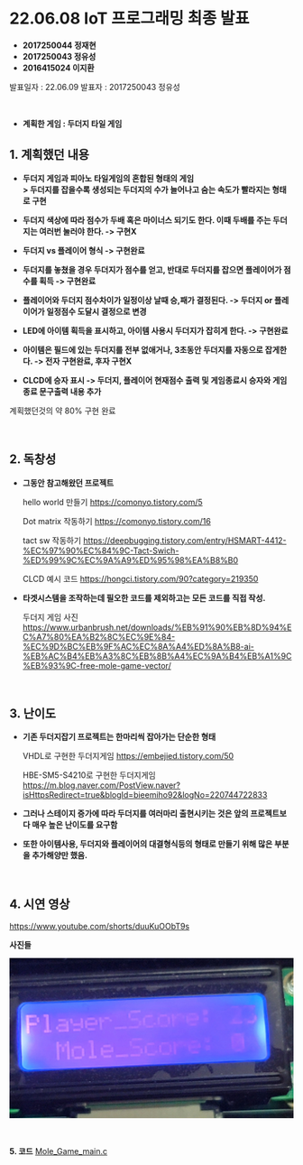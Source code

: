 # **22.06.08 IoT 프로그래밍 최종 발표**

*   **2017250044 정재현**
*   **2017250043 정유성**
*   **2016415024 이지환**

발표일자 : 22.06.09
발표자 : 2017250043 정유성

<br/>

*   **계획한 게임 : 두더지 타일 게임**

## 1. 계획했던 내용

+ **두더지 게임과 피아노 타일게임의 혼합된 형태의 게임 <br>> 두더지를 잡을수록 생성되는 두더지의 수가 늘어나고 숨는 속도가 빨라지는 형태로 구현**

+ **두더지 색상에 따라 점수가 두배 혹은 마이너스 되기도 한다. 이때 두배를 주는 두더지는 여러번 눌러야 한다. -> 구현X**

+ **두더지 vs 플레이어 형식 -> 구현완료**

+ **두더지를 놓쳤을 경우 두더지가 점수를 얻고, 반대로 두더지를 잡으면 플레이어가 점수를 획득 -> 구현완료**

+ **플레이어와 두더지 점수차이가 일정이상 날때 승,패가 결정된다. -> 두더지 or 플레이어가 일정점수 도달시 결정으로 변경**

+ **LED에 아이템 획득을 표시하고, 아이템 사용시 두더지가 잡히게 한다. -> 구현완료**
 
+ **아이템은 필드에 있는 두더지를 전부 없애거나, 3초동안 두더지를 자동으로 잡게한다. -> 전자 구현완료, 후자 구현X**

+ **CLCD에 승자 표시 -> 두더지, 플레이어 현재점수 출력 및 게임종료시 승자와 게임종료 문구출력 내용 추가**

계획했던것의 약 80% 구현 완료

<br/>

## 2. 독창성

+ **그동안 참고해왔던 프로젝트**

    hello world 만들기 https://comonyo.tistory.com/5

    Dot matrix 작동하기 https://comonyo.tistory.com/16

    tact sw 작동하기 https://deepbugging.tistory.com/entry/HSMART-4412-%EC%97%90%EC%84%9C-Tact-Swich-%ED%99%9C%EC%9A%A9%ED%95%98%EA%B8%B0

    CLCD 예시 코드 https://hongci.tistory.com/90?category=219350

+ **타겟시스템을 조작하는데 필오한 코드를 제외하고는 모든 코드를 직접 작성.**

    두더지 게임 사진 https://www.urbanbrush.net/downloads/%EB%91%90%EB%8D%94%EC%A7%80%EA%B2%8C%EC%9E%84-%EC%9D%BC%EB%9F%AC%EC%8A%A4%ED%8A%B8-ai-%EB%AC%B4%EB%A3%8C%EB%8B%A4%EC%9A%B4%EB%A1%9C%EB%93%9C-free-mole-game-vector/
    
<br/>

## 3. 난이도

+ **기존 두더지잡기 프로젝트는 한마리씩 잡아가는 단순한 형태**

    VHDL로 구현한 두더지게임 https://embejied.tistory.com/50

    HBE-SM5-S4210로 구현한 두더지게임 https://m.blog.naver.com/PostView.naver?isHttpsRedirect=true&blogId=bieemiho92&logNo=220744722833

+ **그러나 스테이지 증가에 따라 두더지를 여러마리 출현시키는 것은 앞의 프로젝트보다 매우 높은 난이도를 요구함**

+ **또한 아이템사용, 두더지와 플레이어의 대결형식등의 형태로 만들기 위해 많은 부분을 추가해양만 했음.**


<br/>

## 4. 시연 영상

https://www.youtube.com/shorts/duuKuOObT9s


**사진들**

![Pic](./pic/CLCD.jpg)

<br/>

**5. 코드**
[Mole_Game_main.c](https://github.com/2022HKNUiotprogrammingTeam1/project/blob/main/%EB%B0%9C%ED%91%9C%EC%9E%90%EB%A3%8C/Code/Mole_Game_main.c)
